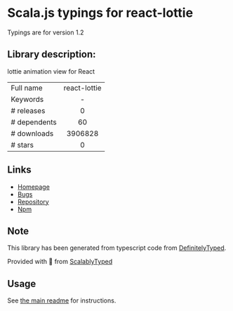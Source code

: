 
# Scala.js typings for react-lottie

Typings are for version 1.2

## Library description:
lottie animation view for React

|                    |                 |
| ------------------ | :-------------: |
| Full name          | react-lottie |
| Keywords           | - |
| # releases         | 0 |
| # dependents       | 60 |
| # downloads        | 3906828 |
| # stars            | 0 |

## Links
- [Homepage](https://github.com/chenqingspring/react-lottie#readme)
- [Bugs](https://github.com/chenqingspring/react-lottie/issues)
- [Repository](https://github.com/chenqingspring/react-lottie)
- [Npm](https://www.npmjs.com/package/react-lottie)
    


## Note
This library has been generated from typescript code from [DefinitelyTyped](https://definitelytyped.org).

Provided with :purple_heart: from [ScalablyTyped](https://github.com/oyvindberg/ScalablyTyped)

## Usage
See [the main readme](../../readme.md) for instructions.


